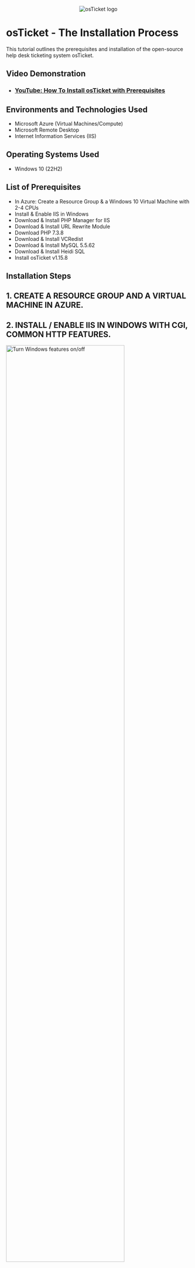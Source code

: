 <p align="center">
<img src="https://i.imgur.com/Clzj7Xs.png" alt="osTicket logo"/>
</p>

<h1>osTicket - The Installation Process</h1>
This tutorial outlines the prerequisites and installation of the open-source help desk ticketing system osTicket.<br />


<h2>Video Demonstration</h2>

- ### [YouTube: How To Install osTicket with Prerequisites](https://www.youtube.com)

<h2>Environments and Technologies Used</h2>

- Microsoft Azure (Virtual Machines/Compute)
- Microsoft Remote Desktop
- Internet Information Services (IIS)

<h2>Operating Systems Used </h2>

- Windows 10</b> (22H2)

<h2>List of Prerequisites</h2>

- In Azure: Create a Resource Group & a Windows 10 Virtual Machine with 2-4 CPUs 
- Install & Enable IIS in Windows 
- Download & Install PHP Manager for IIS
- Download & Install URL Rewrite Module
- Download PHP 7.3.8
- Download & Install VCRedist
- Download & Install MySQL 5.5.62
- Download & Install Heidi SQL
- Install osTicket v1.15.8


<h2>Installation Steps</h2>
<p><h2> 1. CREATE A RESOURCE GROUP AND A VIRTUAL MACHINE IN AZURE. </h2></p>

<p><h2> 2. INSTALL / ENABLE IIS IN WINDOWS WITH CGI, COMMON HTTP FEATURES.</h2></p>
<p>
<img src="https://i.imgur.com/ejN3TMV.png" height="80%" width="80%" alt="Turn Windows features on/off"/>
</p>
<p>
After you created a Resource group and a Windows 10 VM with 2-4 CPUs in Azure, connect to Microsoft Remote Desktop (Mac users) with your Windows 10 VM Public IP & credentials you created during its set up in Azure. In Windows, go to Control Panel > Programs > Programs & Features, and Turn Windows features on and off. 
</p>
<br />

<p>
<img src="https://i.imgur.com/KWxqFFv.png" height="80%" width="80%" alt="Enable IIS"/>
</p>
<img src="https://i.imgur.com/qYh2xQJ.png" height="80%" width="80%" alt="Enable IIS"/>
<p>
Before installing osTicket, you need IIS because osTicket is a web-based application. IIS (Internet Information Services) is the needed software that allows your computer to serve and display web pages on the internet.
<p>
Check mark Internet Information Services to enable it. Then, click on Web Management Tools > Application Development Features. Check CGI and Common Features to enable them as well.  
</p>
<br />


<p>
<p><h2>3. INSTALL PHP MANAGER FOR IIS.</h2></p>
<p>
<img src="https://i.imgur.com/8xoF95v.png" height="80%" width="80%" alt="Install PHP Manager for IIS"/>
</p>
<p>
Download and install PHP Manager for IIS. PHP Manager for IIS is a tool that helps Internet Information Services (IIS) work smoothly with PHP. It ensures that IIS can understand and process PHP code, making it compatible with osTicket since it's built using PHP.
</p>
<br />



<p>
<p><h2>4.INSTALL REWRITE MODULE.</h2>
</p>
<p>
<img src="https://i.imgur.com/ETZ51Zc.png" height="80%" width="80%" alt="Install URL Rewrite Module"/>  
</p>
<p>
Download and install URL Rewrite Module.
</p>
<br />


<p>
<p><h2>5. CREATE A PHP FOLDER IN C:\.</h2>
</p>
<p>
<img src="https://i.imgur.com/0VuTyZL.png" height="80%" width="80%" alt="PHP Folder on C:\"/>
</p>
<p>
On your Windows local disk C:\, create a folder and name it "PHP". 
</p>
<br />

<p>
<img width="235" alt="image" src="https://github.com/stephanietamgho/osticket-installprocess/assets/151881271/7e62aa36-1044-4776-b636-3fe5cb15a03a">
</p>
<p>
Then, download PHP 7.3.8, and unzip its contents, by clicking "Extract all", into C:\PHP folder you've just created.  
</p>
<br />



<p>
<p><h2>6. INSTALL VCREDIST.</h2>
</p>  
<p>
<img src="https://i.imgur.com/fO1yYbA.png" height="80%" width="80%" alt="Visual C++ instal"/>
</p>
<p>
Download and install VCRedist. osTicket is built using certain components or libraries created with Visual C++. VCRedist ensures that your computer has all the right tools so that osTicket can run smoothly without missing anything.
</p>
<br />



<p>
<p><h2>7. INSTALL MySQL.</h2>
</p>
<p>
<img src="https://i.imgur.com/OH31d1N.png" height="80%" width="80%" alt="MySQL instal"/>
</p>
<p>
Download and install MySQL. osTicket needs a place to store and organize information. MySQL is the filing cabinet and management system that helps osTicket keep things in order. Installing MySQL before osTicket ensures that there's an organized place for osTicket to store and retrieve the information it needs to handle support tickets effectively.
 <p>
Choose Typical Setup and upon installation, choose Standard Configuration.
 </p> 
</p>
<br />


<p>
<img src="https://i.imgur.com/VOENr29.png" height="80%" width="80%" alt="MySQL credentials"/>
</p>
<p>
The standard configuration sets you up with a "root" username. You may add your own password.
</p>
<br />



<p>
<p><h2>8. OPEN IIS AND REGISTER PHP WITHIN IIS.</h2>
</p>
<p>
<img src="https://i.imgur.com/0gMTZY6.png" height="80%" width="80%" alt="Open IIS as Admin"/>
</p>
<p>
Open IIS as an Admin. In the Windows search bar, write "IIS". You'll find IIS.
</p>
<br />


<p>
<img src="https://i.imgur.com/8qMjwAQ.png" height="80%" width="80%" alt="Register PHP within IIS"/>
</p>
<p>
In IIS, click on PHP Manager > Register new PHP version.
</p>
<br />


<p>
<img src="https://i.imgur.com/pg1zuf0.png" height="80%" width="80%" alt="Pull CGI PHP folder"/>
</p>
<p>
You will be prompted to add a CGI with .exe extension. Select C:\PHP and you CGI file will appear. Click on it so IIS can register it.
</p>
<br />


<p>
<img src="https://i.imgur.com/DuhEkVT.png" height="80%" width="80%" alt="Reload IIS"/>
</p>
<p>
It's time to reload IIS with the new additions you've just made. Back to IIS' main page, click "Restart".
</p>
<br />


<p>
<p><h2>9. INSTALL osTICKET.</h2>
</p>

<p>
<img src="https://i.imgur.com/JFUlEzg.png" height="80%" width="80%" alt="Install OsTicket"/>
</p>
<p>
You are now ready to install osTicket! 😀 Download and install it. Then move its "Upload" folder to your local disk C:\inetpub\wwwroot.
  Within C:\inetpub|wwwroot, rename "Uplaod" to "osTicket" (NO SPACE).
</p>
<br />


<p>
<img src="https://i.imgur.com/DuhEkVT.png" height="80%" width="80%" alt="Reload IIS"/>
</p>
<p>
It's time to reload IIS with the new additions you've just made. Back to IIS' main page, click "Restart".
</p>
<br />

<p>
<img src="https://i.imgur.com/KcYJpeB.png" height="80%" width="80%" alt="Launch osTicket"/>
</p>
<p>
It's time to launch osTicket! On IIS, to your left (see arrow), click on sites > Default > osTicket. Then, to your the right, locate and click "Browse *:80"
</p>
<br />


<p>
<img src="https://i.imgur.com/m6vwDWe.png" height="80%" width="80%" alt="osTicket missing extensions"/>
</p>
<p>
Here you are, in osTicket !!! Note that some extensions are not enabled. So we'll go back to IIS and enable them.
</p>
<br />


<p>
<img src="https://i.imgur.com/w0irABP.png.png" height="80%" width="80%" alt="Enabling .php extensions"/>
</p>
<p>
Back to IIS. Go to sites > Default > osTicket. Then, double-click on PHP Manager. You will see a list of both enabled and disabled .php extensions.
</p>
<p>Enable: php_imap.dll; php_intl.dll; php_opcache.dll. See the "enable" in the example section below.
</p>
<br />


<p>
<img src="https://i.imgur.com/C10F5ch.png" height="80%" width="80%" alt="Enabling .php extensions"/>
</p>
<p>
Once you've enabled the missing extensions, refesh osTicket in your browser. Observe the changes.
</p>
<br />


<p>
<p><h2>10. RENAME "OST-SAMPLE CONFIG" FILE AND ASSIGN NEW PERMISSIONS TO "OST-CONFIG" FILE.</h2>
</p>
<p>
<img src="https://i.imgur.com/UFYe11S.png" height="80%" width="80%" alt="Rename ost-sampleconfig to ost-config"/>
</p>
<p>
Now, it's time to rename your ost-sampleconfig.php file. In your local disk C:\inetpub\wwwroot\osTicket\includ\ost-sampleconfig.php, right-click on the file and rename it "ost-config".
</p>
<br />



<p>
<img src="https://i.imgur.com/Wthw0ZH.png" height="80%" width="80%" alt="Assign Permissions of ost-config.php"/>
</p>
<p>
At this stage, we can assign new permissions to our ost-config.php file we've just renamed. Right-click on the file > Properties > Security > Advanced. Then, "disable inheritance" > Remove All Permissions.
</p>
<br />


<p>
<img src="https://i.imgur.com/ZF0WQAB.png" height="80%" width="80%" alt="Assign Permissioms of ost-config.php"/>
</p>
<p>
Once you removed all inheritances, click on "Add" > Select a principal. Write "Everyone", then click on "Check Names". 
</p>
<br />


<p>
<img src="https://i.imgur.com/vRIITNZ.png" height="80%" width="80%" alt="Give full control to Everyone"/>
</p>
<p>
Give full control to the group "Everyone". Now, everyone has access to the file.
</p>
<br />


<p>
<p><h2>11. CONTINUE SETTING UP osTICKET IN THE BROWSER.</h2>
</p>
<p>
<img src="https://i.imgur.com/ipN6Zhr.png" height="80%" width="80%" alt="Setting up osTicket in the browser"/>
</p>
<p>
Back to the osTicket page on your browser, click "Continue". You may now fill most information. The default email address is the one that receives emails from customers. DO NOT PRESS INSTALL, yet. We need more SQL information before proceeding.
</p>
<br />


<p>
<p><h2>12. INSTALL HeidiSQL.</h2>
</p>
<p>
<img src="https://i.imgur.com/2rpcY9P.png" height="80%" width="80%" alt="Download and Install Heidi SQL"/>
</p>
<p>
Download and install Heidi SQL. It provides a visual interface for managing and manipulating data in the database.
</p>
<br />


<p>
<p><h2>13. CREATE A NEW SESSION AND DATABASE IN HeidiSQL.</h2>
</p>
<p>
<img src="https://i.imgur.com/HDEsVxB.png" height="80%" width="80%" alt="Create a new session Heidi"/>
</p>
<p>
Open Heidi SQL and click "New" (bottom left corner) to create a new seesion. Enter your password used for MySQL and connect to the session. 
</p>
<br />


<p>
<img src="https://i.imgur.com/UN2He83.png" height="80%" width="80%" alt="Create a database in Heidi"/>
</p>
<p>
Create a database called "osTicket". For this, right-click on the screen > create new > database. Name it "osTicket".
</p>
<br />



<p>
<p><h2>14. FINISH SETTIN UP osTICKET IN THE BROWSER.</h2>
</p>
<p>
<img src="https://i.imgur.com/HrDrfYT.png" height="80%" width="80%" alt="Continuing osTicket set up"/>
</p>
<p>
Back to osTicket in your browser, you may not fill all the remaining SQL section. Then, click "Install Now!"
</p>
<br />

<p>
<p><h2>STEP 15. CONGRATULATIONS!</h2>
</p>
<p>
<img src="https://i.imgur.com/tvABRAz.png" height="80%" width="80%" alt="Congrats, you're in!"/>
</p>
<p>
CONGRATULATIONS, YOU MADE IT! 🥳
</p>
<p>You can also clean up now by:  1. Deleting the following file: C:\inetpub\wwwroot\osTicket\setup </p>
<p>2. Setting new permissions to "Read Only" to your "ost-config.php": C:\inetpub|wwwwroot|osTicket\include\ost-config.php</p>
<br />


<p>
<img src="https://i.imgur.com/21dOAQT.png" height="80%" width="80%" alt="osTicket help desk page"/>
</p>
<p>
You may browse to your help desk login page: http://localhost/osTicket/scp/login.php
</p>
<br />


<P><H2>VOILÀ! 🤓 </H2></P>

